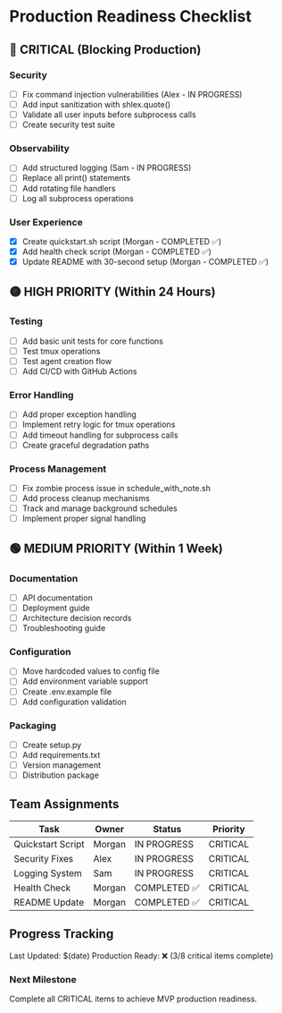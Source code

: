 # Production Readiness Checklist

## 🔴 CRITICAL (Blocking Production)

### Security
- [ ] Fix command injection vulnerabilities (Alex - IN PROGRESS)
- [ ] Add input sanitization with shlex.quote()
- [ ] Validate all user inputs before subprocess calls
- [ ] Create security test suite

### Observability
- [ ] Add structured logging (Sam - IN PROGRESS)
- [ ] Replace all print() statements
- [ ] Add rotating file handlers
- [ ] Log all subprocess operations

### User Experience
- [x] Create quickstart.sh script (Morgan - COMPLETED ✅)
- [x] Add health check script (Morgan - COMPLETED ✅)
- [x] Update README with 30-second setup (Morgan - COMPLETED ✅)

## 🟡 HIGH PRIORITY (Within 24 Hours)

### Testing
- [ ] Add basic unit tests for core functions
- [ ] Test tmux operations
- [ ] Test agent creation flow
- [ ] Add CI/CD with GitHub Actions

### Error Handling
- [ ] Add proper exception handling
- [ ] Implement retry logic for tmux operations
- [ ] Add timeout handling for subprocess calls
- [ ] Create graceful degradation paths

### Process Management
- [ ] Fix zombie process issue in schedule_with_note.sh
- [ ] Add process cleanup mechanisms
- [ ] Track and manage background schedules
- [ ] Implement proper signal handling

## 🟢 MEDIUM PRIORITY (Within 1 Week)

### Documentation
- [ ] API documentation
- [ ] Deployment guide
- [ ] Architecture decision records
- [ ] Troubleshooting guide

### Configuration
- [ ] Move hardcoded values to config file
- [ ] Add environment variable support
- [ ] Create .env.example file
- [ ] Add configuration validation

### Packaging
- [ ] Create setup.py
- [ ] Add requirements.txt
- [ ] Version management
- [ ] Distribution package

## Team Assignments

| Task | Owner | Status | Priority |
|------|-------|--------|----------|
| Quickstart Script | Morgan | IN PROGRESS | CRITICAL |
| Security Fixes | Alex | IN PROGRESS | CRITICAL |
| Logging System | Sam | IN PROGRESS | CRITICAL |
| Health Check | Morgan | COMPLETED ✅ | CRITICAL |
| README Update | Morgan | COMPLETED ✅ | CRITICAL |

## Progress Tracking

Last Updated: $(date)
Production Ready: ❌ (3/8 critical items complete)

### Next Milestone
Complete all CRITICAL items to achieve MVP production readiness.
